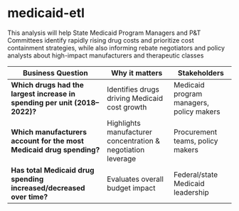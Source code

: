 # medicaid-etl
This analysis will help State Medicaid Program Managers and P&amp;T Committees identify rapidly rising drug costs and prioritize cost containment strategies, while also informing rebate negotiators and policy analysts about high-impact manufacturers and therapeutic classes

| Business Question                                                                                 | Why it matters                                                         | Stakeholders                             |
| ------------------------------------------------------------------------------------------------- | ---------------------------------------------------------------------- | ---------------------------------------- |
| **Which drugs had the largest increase in spending per unit (2018–2022)?**                        | Identifies drugs driving Medicaid cost growth                          | Medicaid program managers, policy makers |
| **Which manufacturers account for the most Medicaid drug spending?**                              | Highlights manufacturer concentration & negotiation leverage           | Procurement teams, policy makers         |
| **Has total Medicaid drug spending increased/decreased over time?**                               | Evaluates overall budget impact                                        | Federal/state Medicaid leadership        |

